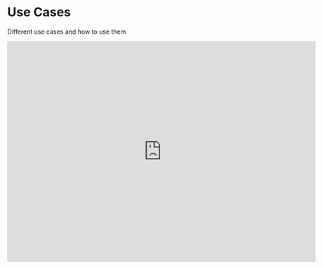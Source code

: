 # Use Cases

Different use cases and how to use them

<iframe src="https://cawemo.com/embed/37f7ba70-fac3-47af-ad65-fced19228bf5" style="width:700px;height:500px;border:1px solid #ccc" allowfullscreen></iframe>